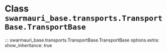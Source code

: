 # Class `swarmauri_base.transports.TransportBase.TransportBase`

::: swarmauri_base.transports.TransportBase.TransportBase
    options.extra:
      show_inheritance: true

